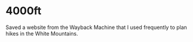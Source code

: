 # 4000ft

Saved a website from the Wayback Machine that I used frequently to plan hikes in the White Mountains.
